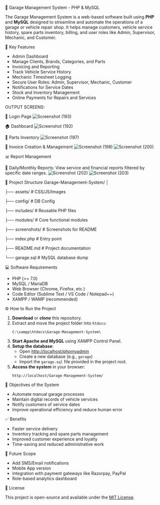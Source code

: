  🚗 Garage Management System - PHP & MySQL

The Garage Management System is a web-based software built using **PHP** and **MySQL** designed to streamline and automate the operations of a garage or vehicle repair shop. It helps manage customers, vehicle service history, spare parts inventory, billing, and user roles like Admin, Supervisor, Mechanic, and Customer.

🔧 Key Features

- Admin Dashboard
- Manage Clients, Brands, Categories, and Parts
- Invoicing and Reporting
- Track Vehicle Service History
- Mechanic Timesheet Logging
- Secure User Roles: Admin, Supervisor, Mechanic, Customer
- Notifications for Service Dates
- Stock and Inventory Management
- Online Payments for Repairs and Services

OUTPUT SCREENS:

🔐 Login Page
![Screenshot (193)](https://github.com/user-attachments/assets/61e1c0fc-00f1-47e2-8839-195b7de29471)


🏠 Dashboard
![Screenshot (192)](https://github.com/user-attachments/assets/5149f02e-b757-463e-baef-bde4f994a525)


🧰 Parts Inventory
![Screenshot (197)](https://github.com/user-attachments/assets/b19c3bd8-55fb-42b2-b9ab-d7b027af48d3)


🧾 Invoice Creation & Management
![Screenshot (198)](https://github.com/user-attachments/assets/167c9492-c843-4473-a2dc-ce8e32864820)
![Screenshot (200)](https://github.com/user-attachments/assets/db824aa9-a3d6-44b6-b870-9b999e48a008)

📊 Report Management 

📅 Daily/Monthly Reports: View service and financial reports filtered by specific date ranges.
![Screenshot (202)](https://github.com/user-attachments/assets/11d2f791-690b-4aac-93d2-a64e7a476619)
![Screenshot (203)](https://github.com/user-attachments/assets/a6eeed25-2b41-487c-ac23-5776a1b40313)


📂 Project Structure
Garage-Management-System/
│

├── assets/                       # CSS/JS/Images

├── config/                       # DB Config

├── includes/                     # Reusable PHP files

├── modules/                      # Core functional modules

├── screenshots/                  # Screenshots for README

├── index.php                     # Entry point

├── README.md                     # Project documentation

└── garage.sql                    # MySQL database dump





💻 Software Requirements

- PHP (>= 7.0)
- MySQL / MariaDB
- Web Browser (Chrome, Firefox, etc.)
- Code Editor (Sublime Text / VS Code / Notepad++)
- XAMPP / WAMP (recommended)

⚙️ How to Run the Project

1. **Download** or **clone** this repository.
2. Extract and move the project folder into `htdocs`:
    ```
    C:\xampp\htdocs\Garage-Management-System\
    ```
3. **Start Apache and MySQL** using XAMPP Control Panel.
4. **Setup the database**:
    - Open [http://localhost/phpmyadmin](http://localhost/phpmyadmin)
    - Create a new database (e.g., `garage`)
    - Import the `garage.sql` file provided in the project root.
5. **Access the system** in your browser:
    ```
    http://localhost/Garage-Management-System/
    ```



🎯 Objectives of the System

- Automate manual garage processes
- Maintain digital records of vehicle services
- Notify customers of service dates
- Improve operational efficiency and reduce human error

✅ Benefits

- Faster service delivery
- Inventory tracking and spare parts management
- Improved customer experience and loyalty
- Time-saving and reduced administrative work

📌 Future Scope

- Add SMS/Email notifications
- Mobile App version
- Integration with payment gateways like Razorpay, PayPal
- Role-based analytics dashboard

📄 License

This project is open-source and available under the [MIT License](LICENSE).






